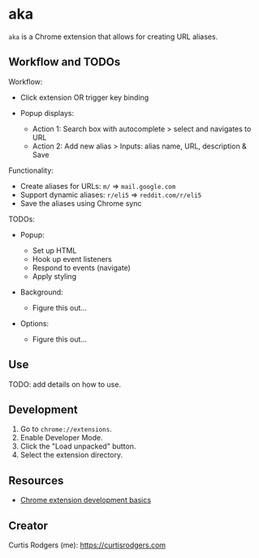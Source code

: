 # aka

`aka` is a Chrome extension that allows for creating URL aliases.

## Workflow and TODOs

Workflow:

- Click extension OR trigger key binding
- Popup displays:

  - Action 1: Search box with autocomplete > select and navigates to URL
  - Action 2: Add new alias > Inputs: alias name, URL, description & Save

Functionality:

- Create aliases for URLs: `m/` => `mail.google.com`
- Support dynamic aliases: `r/eli5` => `reddit.com/r/eli5`
- Save the aliases using Chrome sync

TODOs:

- Popup:

  - Set up HTML
  - Hook up event listeners
  - Respond to events (navigate)
  - Apply styling

- Background:

  - Figure this out...

- Options:
  - Figure this out...

## Use

TODO: add details on how to use.

## Development

1. Go to `chrome://extensions`.
1. Enable Developer Mode.
1. Click the "Load unpacked" button.
1. Select the extension directory.

## Resources

- [Chrome extension development basics](https://developer.chrome.com/docs/extensions/mv3/getstarted/development-basics/)

## Creator

Curtis Rodgers (me): https://curtisrodgers.com
